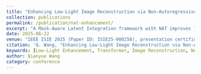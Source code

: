 ```yaml
---
title: "Enhancing Low-Light Image Reconstruction via Non-Autoregressive Transformers: A Mask-Aware Latent Integration Framework"
collection: publications
permalink: /publication/nat-enhancement/
excerpt: "A Mask-Aware Latent Integration framework with NAT improves low-light image reconstruction, presented at IEEE ISIE 2025."
date: 2025-06-22
venue: "IEEE ISIE 2025 (Paper ID: ISIE25-000258), presentation certificate and talk attached below"
citation: 'Q. Wang, "Enhancing Low-Light Image Reconstruction via Non-Autoregressive Transformers," in IEEE ISIE 2025, accepted, to appear.'
keywords: [Low-Light Enhancement, Transformer, Image Reconstruction, NAT, GLARE]
author: Qianyue Wang
category: conference
---
```



